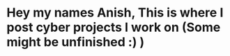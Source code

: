 # Hey my names Anish, This is where I post cyber projects I work on (Some might be unfinished :) )


